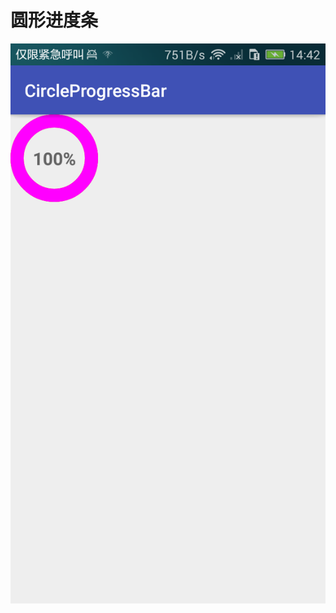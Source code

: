 # 圆形进度条
![](https://github.com/lichao3140/CircleProgressBar/blob/master/screenshot/device-2017-10-08-144203.png)